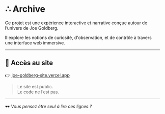 # ∴ Archive

Ce projet est une expérience interactive et narrative conçue autour de l’univers de Joe Goldberg.

Il explore les notions de curiosité, d'observation, et de contrôle à travers une interface web immersive.

---

## 🔗 Accès au site

👉 [joe-goldberg-site.vercel.app](https://joe-goldberg-site.vercel.app)

> Le site est public.  
> Le code ne l’est pas.

---

🕶️ *Vous pensez être seul à lire ces lignes ?*